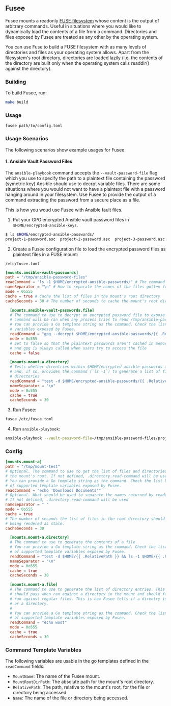 ## Fusee

Fusee mounts a readonly [FUSE filesystem](https://www.kernel.org/doc/html/latest/filesystems/fuse.html) whose content is the output of arbitrary commands. Useful in situations where you would like to dynamically load the contents of a file from a command. Directories and files exposed by Fusee are treated as any other by the operating system.

You can use Fuse to build a FUSE filesystem with as many levels of directories and files as your operating system allows. Apart from the filesystem's root directory, directories are loaded lazily (i.e. the contents of the directory are built only when the operating system calls readdir() against the directory).

### Building

To build Fusee, run:

```sh
make build
```

### Usage

```
fusee path/to/config.toml
```

### Usage Scenarios

The following scenarios show example usages for Fusee.

#### 1. Ansible Vault Password Files

The `ansible-playbook` command accepts the `--vault-password-file` flag which you use to specify the path to a plaintext file containing the password (symetric key) Ansible should use to decrpt variable files. There are some situations where you would not want to have a plaintext file with a password hanging around in your filesystem. Use Fusee to provide the output of a command extracting the password from a secure place as a file.

This is how you woud use Fusee with Ansible fault files.

1. Put your GPG encrypted Ansible vault password files in `$HOME/encrypted-ansible-keys`.

```sh
$ ls $HOME/encrypted-ansible-passwords/
project-1-password.asc  project-2-password.asc  project-3-password.asc sub-dir-with-more-passwords/
```

2. Create a Fusee configuration file to load the encrypted password files as plaintext files in a FUSE mount:

`/etc/fusee.toml`
```toml
[mounts.ansible-vault-passwords]
path = "/tmp/ansible-password-files"
readCommand = "ls -1 $HOME/encrypted-ansible-passwords/" # The command to use to generate the list of files in the mount point's root directory
nameSeparator = "\n" # How to separate the names of the files gotten from the readCommand above
mode = 0o555
cache = true # Cache the list of files in the mount's root directory
cacheSeconds = 30 # The number of seconds to cache the mount's root directory contents

  [mounts.ansible-vault-passwords.file]
  # The command to use to decrypt an encrypted password file to expose as a plaintext file. The
  # command will be ran when any process tries to read /tmp/ansible-password-files/<password file>
  # You can provide a Go template string as the command. Check the list below of supported template
  # variables exposed by Fusee.
  readCommand = "gpg --decrypt $HOME/encrypted-ansible-passwords/{{ .RelativePath }} 2> /dev/null"
  mode = 0o555
  # Set to false so that the plaintext passwords aren't cached in memory
  # and gpg is always called when users try to access the file
  cache = false

  [mounts.mount-a.directory]
  # Tests whether direntries within $HOME/encrypted-ansible-passwords are directories
  # and, if so, provides the command (`ls -1`) to generate a list of files under these
  # directories
  readCommand = "test -d $HOME/encrypted-ansible-passwords/{{ .RelativePath }} && ls -1 $HOME/encrypted-ansible-passwords/{{ .RelativePath }}"
  nameSeparator = "\n"
  mode = 0o555
  cache = true
  cacheSeconds = 30
```

3. Run Fusee:

```sh
fusee /etc/fusee.toml
```

4. Run `ansible-playbook`:

```sh
ansible-playbook --vault-password-file=/tmp/ansible-password-files/project-1-password.asc playbook.yml
```

### Config

```toml
[mounts.mount-a]
path = "/tmp/mount-test"
# Optional. The command to use to get the list of files and directories in
# the mount's root. If not defined, .directory.read-command will be used.
# You can provide a Go template string as the command. Check the list below
# of supported template variables exposed by Fusee.
readCommand = "echo 'Downloads Documents'"
# Optional. What should be used to separate the names returned by readCommand.
# If not defined, .directory.read-command will be used
nameSeparator = " "
mode = 0o555
cache = true
# The number of seconds the list of files in the root directory should be cached before
# being rendered as stale.
cacheSeconds = 30

  [mounts.mount-a.directory]
  # The command to use to generate the contents of a file.
  # You can provide a Go template string as the command. Check the list below
  # of supported template variables exposed by Fusee.
  readCommand = "test -d $HOME/{{ .RelativePath }} && ls -1 $HOME/{{ .RelativePath }}"
  nameSeparator = "\n"
  mode = 0o555
  cache = true
  cacheSeconds = 30

  [mounts.mount-a.file]
  # The command to use to generate the list of directory entries. This command
  # should pass when ran against a directory in the mount and should fail if
  # ran against regular files. This is how Fusee tells if a direntry is a file
  # or a directory.
  #
  # You can provide a Go template string as the command. Check the list below
  # of supported template variables exposed by Fusee.
  readCommand = "echo woot"
  mode = 0o555
  cache = true
  cacheSeconds = 30
```

### Command Template Variables

The following variables are usable in the go templates defined in the `readCommand` fields:

- `MountName`: The name of the Fusee mount. 
- `MountRootDirPath`: The absolute path for the mount's root directory.
- `RelativePath`: The path, relative to the mount's root, for the file or directory being accessed.
- `Name`: The name of the file or directory being accessed.
